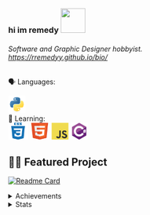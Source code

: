 ### hi im remedy <img src="https://media.tenor.com/uYpmkAGo-EgAAAAd/clash-royale.gif" width=50 height=50>
###### Software and Graphic Designer hobbyist. <br> https://rremedyy.github.io/bio/

🗣 Languages:
<div>
  <img src="https://github.com/devicons/devicon/blob/master/icons/python/python-original.svg" title="Python" alt="Python" width="35">
<div>
🧠 Learning:
</div>
  <img src="https://github.com/devicons/devicon/blob/master/icons/css3/css3-plain-wordmark.svg"  title="CSS3" alt="CSS" width="40" height="35"/>
  <img src="https://github.com/devicons/devicon/blob/master/icons/html5/html5-original.svg" title="HTML5" alt="HTML" width="40" height="35"/>
  <img src="https://github.com/devicons/devicon/blob/master/icons/javascript/javascript-original.svg" title="JavaScript" alt="JavaScript" width="35">
  <img src="https://github.com/devicons/devicon/blob/master/icons/csharp/csharp-original.svg" title="C#" alt="C#" width="35">
</div>

## 👨‍💻 Featured Project

[![Readme Card](https://github-readme-stats.vercel.app/api/pin/?username=rremedyy&repo=note-saver&theme=dark)](https://github.com/rremedyy/note-saver)

<details>
<summary>
  Achievements
</summary>
<br>
  
  ![Metrics](https://metrics.lecoq.io/rremedyy?template=classic&base.header=0&base.activity=0&base.community=0&base.repositories=0&base.metadata=0&achievements=1&achievements.threshold=C&achievements.secrets=true&achievements.display=compact&achievements.limit=0&config.timezone=America%2FNew_York)
</details>

<details>
<summary>
  Stats
</summary>
<br>
  
  [![Remedy's GitHub stats](https://github-readme-stats.vercel.app/api?username=rremedyy&show_icons=true&theme=dark)]
</details>
